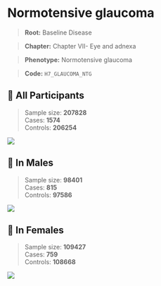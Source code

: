 # Normotensive glaucoma

> **Root:** Baseline Disease  

> **Chapter:** Chapter VII- Eye and adnexa  

> **Phenotype:** Normotensive glaucoma  

> **Code:** `H7_GLAUCOMA_NTG`

## 🧪 All Participants  
> Sample size: **207828**  
> Cases: **1574**  
> Controls: **206254**
<img src="/Disease/Figures/ALL/Incidence/H7_GLAUCOMA_NTG.png"/>
<CsvTable src="/Disease_Data/ALL/Incidence/COX_H7_GLAUCOMA_NTG.csv" label="🔍 View full results" />

## 👨 In Males  
> Sample size: **98401**  
> Cases: **815**  
> Controls: **97586**
<img src="/Disease/Figures/Male/Incidence/H7_GLAUCOMA_NTG.png"/>
<CsvTable src="/Disease_Data/Male/Incidence/COX_H7_GLAUCOMA_NTG.csv" label="🔍 View full results" />

## 👩 In Females  
> Sample size: **109427**  
> Cases: **759**  
> Controls: **108668**
<img src="/Disease/Figures/Female/Incidence/H7_GLAUCOMA_NTG.png"/>
<CsvTable src="/Disease_Data/Female/Incidence/COX_H7_GLAUCOMA_NTG.csv" label="🔍 View full results" />
